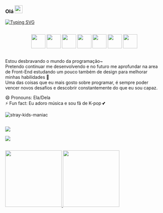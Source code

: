 ### Olá <img height="25px" width="25px" src="https://github.com/TheDudeThatCode/TheDudeThatCode/blob/6bd69ddcf3118726abbcf0aa0e0c5b6e712886b4/Assets/Hi.gif" />

<a href="https://git.io/typing-svg"><img src="https://readme-typing-svg.demolab.com?font=Itim&size=29&pause=1000&color=F79680&width=492&height=60&lines=Muito+prazer%2C+meu+nome+%C3%A9+J%C3%A9ssica+%E2%9C%A8" alt="Typing SVG" /></a>

<h2 dir="auto"></h2>
  <div align="center" dir="auto" style="align:center, display:flex, flex-direction:column, align-items:center"> 
    <img src="https://cdn.jsdelivr.net/gh/devicons/devicon/icons/css3/css3-plain.svg" width="45px" height="45px"/> 
    <img src="https://cdn.jsdelivr.net/gh/devicons/devicon/icons/html5/html5-original.svg" width="45px" height="45px"/> 
    <img src="https://cdn.jsdelivr.net/gh/devicons/devicon/icons/javascript/javascript-original.svg" width="45px" height="45px"/>
    <img src="https://cdn.jsdelivr.net/gh/devicons/devicon/icons/react/react-original.svg" width="45px" height="45px"/>
    <img src="https://cdn.jsdelivr.net/gh/devicons/devicon/icons/docker/docker-original.svg" width="45px" height="45px"/>
    <img src="https://cdn.jsdelivr.net/gh/devicons/devicon/icons/postgresql/postgresql-original.svg" width="45px" height="45px"/>
    <img src="https://cdn.jsdelivr.net/gh/devicons/devicon/icons/typescript/typescript-original.svg" width="45px" height="45px"/>
  </div>
  
<h2 dir="auto"></h2>

Estou desbravando o mundo da programação~ <br>
Pretendo continuar me desenvolvendo e no futuro me aprofundar na area de Front-End estudando um pouco também de design para melhorar minhas habilidades 🔭 <br>
Uma das coisas que eu mais gosto sobre programar, é sempre poder vencer novos desafios e descobrir constantemente do que eu sou capaz. 

😄 Pronouns: Ela/Dela <br>
⚡ Fun fact: Eu adoro música e sou fã de K-pop 💕
  
  <img style="height:40px, width:40px" src="https://media.tenor.com/By3jeH8yct0AAAAd/stray-kids-maniac.gif" alt="stray-kids-maniac"/>

<h2 dir="auto"></h2>

[<img src="https://img.shields.io/badge/linkedin-%230077B5.svg?&style=for-the-badge&logo=linkedin&logoColor=white" />](https://www.linkedin.com/in/jessicav-santos678/) 

[<img src="https://img.shields.io/badge/Microsoft_Outlook-0078D4?style=for-the-badge&logo=microsoft-outlook&logoColor=white" />](mailto:jessicavitorsantos@outlook.com?)

<h2 dir="auto"></h2>

<div>
<a href="https://github.com/JessKangs">
<img height="180em" src="https://github-readme-stats.vercel.app/api/top-langs/?username=JessKangs&layout=compact&langs_count=7&theme=dracula"/>
<img height="180em" src="https://github-readme-stats.vercel.app/api?username=JessKangs&show_icons=true&theme=dracula&include_all_commits=true&count_private=true"/>
</div>


  

